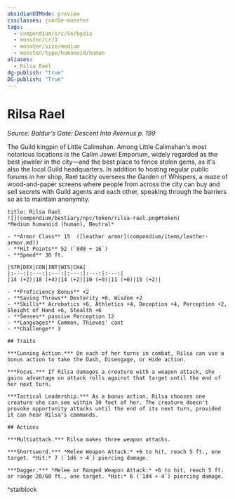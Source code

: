```yaml
---
obsidianUIMode: preview
cssclasses: json5e-monster
tags:
  - compendium/src/5e/bgdia
  - monster/cr/3
  - monster/size/medium
  - monster/type/humanoid/human
aliases:
  - Rilsa Rael
dg-publish: "true"
DG-publish: "True"
---
```

# Rilsa Rael
*Source: Baldur's Gate: Descent Into Avernus p. 199*  

The Guild kingpin of Little Calimshan. Among Little Calimshan's most notorious locations is the Calim Jewel Emporium, widely regarded as the best jeweler in the city—and the best place to fence stolen gems, as it's also the local Guild headquarters. In addition to hosting regular public forums in her shop, Rael tacitly oversees the Garden of Whispers, a maze of wood-and-paper screens where people from across the city can buy and sell secrets with Guild agents and each other, speaking through the barriers so as to maintain anonymity.

```ad-statblock
title: Rilsa Rael
![](compendium/bestiary/npc/token/rilsa-rael.png#token)
*Medium humanoid (human), Neutral*

- **Armor Class** 15  ([leather armor](compendium/items/leather-armor.md))
- **Hit Points** 52 (`8d8 + 16`)
- **Speed** 30 ft.

|STR|DEX|CON|INT|WIS|CHA|
|:---:|:---:|:---:|:---:|:---:|:---:|
|14 (+2)|18 (+4)|14 (+2)|10 (+0)|11 (+0)|15 (+2)|

- **Proficiency Bonus** +2
- **Saving Throws** Dexterity +6, Wisdom +2
- **Skills** Acrobatics +6, Athletics +4, Deception +4, Perception +2, Sleight of Hand +6, Stealth +6
- **Senses** passive Perception 12
- **Languages** Common, Thieves' cant
- **Challenge** 3

## Traits

***Cunning Action.*** On each of her turns in combat, Rilsa can use a bonus action to take the Dash, Disengage, or Hide action.

***Focus.*** If Rilsa damages a creature with a weapon attack, she gains advantage on attack rolls against that target until the end of her next turn.

***Tactical Leadership.*** As a bonus action, Rilsa chooses one creature she can see within 30 feet of her. The creature doesn't provoke opportunity attacks until the end of its next turn, provided it can hear Rilsa's commands.

## Actions

***Multiattack.*** Rilsa makes three weapon attacks.

***Shortsword.*** *Melee Weapon Attack:* +6 to hit, reach 5 ft., one target. *Hit:* 7 (`1d6 + 4`) piercing damage.

***Dagger.*** *Melee or Ranged Weapon Attack:* +6 to hit, reach 5 ft. or range 20/60 ft., one target. *Hit:* 6 (`1d4 + 4`) piercing damage.
```
^statblock